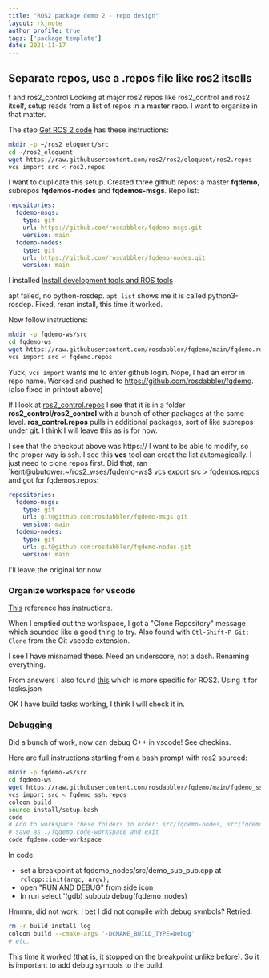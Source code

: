 ```yaml
---
title: "ROS2 package demo 2 - repo design"
layout: rkjnote
author_profile: true
tags: ['package template']
date: 2021-11-17
---
```

## Separate repos, use a .repos file like ros2 itsells
f and ros2_control
Looking at major ros2 repos like ros2_control and ros2 itself, setup reads from a list of repos in a master repo. I want to organize in that matter.

The step [Get ROS 2 code](https://docs.ros.org/en/eloquent/Installation/Linux-Development-Setup.html#get-ros-2-code) has these instructions:
```bash
mkdir -p ~/ros2_eloquent/src
cd ~/ros2_eloquent
wget https://raw.githubusercontent.com/ros2/ros2/eloquent/ros2.repos
vcs import src < ros2.repos
```
I want to duplicate this setup. Created three github repos: a master **fqdemo**, subrepos **fqdemos-nodes** and **fqdemos-msgs**. Repo list:

```yaml
repositories:
  fqdemo-msgs:
    type: git
    url: https://github.com/rosdabbler/fqdemo-msgs.git
    version: main
  fqdemo-nodes:
    type: git
    url: https://github.com/rosdabbler/fqdemo-nodes.git
    version: main
```

I installed [Install development tools and ROS tools](https://docs.ros.org/en/eloquent/Installation/Linux-Development-Setup.html#install-development-tools-and-ros-tools)

apt failed, no python-rosdep. `apt list` shows me it is called python3-rosdep. Fixed, reran install, this time it worked.

Now follow instructions:
```bash
mkdir -p fqdemo-ws/src
cd fqdemo-ws
wget https://raw.githubusercontent.com/rosdabbler/fqdemo/main/fqdemo.repos
vcs import src < fqdemo.repos
```
Yuck, `vcs import` wants me to enter github login. Nope, I had an error in repo name. Worked and pushed to https://github.com/rosdabbler/fqdemo. (also fixed in printout above)

If I look at [ros2_control.repos](ros2_control.repos) I see that it is in a folder **ros2_control/ros2_control** with a bunch of other packages at the same level. **ros_control.repos** pulls in additional packages, sort of like subrepos under git. I think I will leave this as is for now.

I see that the checkout above was https:// I want to be able to modify, so the proper way is ssh. I see this **vcs** tool can creat the list automagically. I just need to clone repos first. Did that, ran `kent@ubutower:~/ros2_wses/fqdemo-ws$ vcs export src > fqdemos.repos and got for fqdemos.repos:
```yaml
repositories:
  fqdemo-msgs:
    type: git
    url: git@github.com:rosdabbler/fqdemo-msgs.git
    version: main
  fqdemo-nodes:
    type: git
    url: git@github.com:rosdabbler/fqdemo-nodes.git
    version: main
```
I'll leave the original for now.

### Organize workspace for vscode
[This](https://github.com/RoboGnome/VS_Code_ROS) reference has instructions.

When I emptied out the workspace, I got a "Clone Repository" message which sounded like a good thing to try. Also found with `Ctl-Shift-P Git: Clone` from the Git vscode extension.

I see I have misnamed these. Need an underscore, not a dash. Renaming everything.

From answers I also found [this](https://www.allisonthackston.com/articles/vscode-docker-ros2.html) which is more specific for ROS2. Using it for tasks.json

OK I have build tasks working, I think I will check it in.

### Debugging

Did a bunch of work, now can debug C++ in vscode! See checkins.

Here are full instructions starting from a bash prompt with ros2 sourced:
```bash
mkdir -p fqdemo-ws/src
cd fqdemo-ws
wget https://raw.githubusercontent.com/rosdabbler/fqdemo/main/fqdemo_ssh.repos
vcs import src < fqdemo_ssh.repos
colcon build
source install/setup.bash
code
# Add to workspace these folders in order: src/fqdemo-nodes, src/fqdemo-msgs, ./
# save as ./fqdemo.code-workspace and exit
code fqdemo.code-workspace
```
In code:
- set a breakpoint at fqdemo_nodes/src/demo_sub_pub.cpp at `rclcpp::init(argc, argv);`
- open "RUN AND DEBUG" from side icon
- In run select '(gdb) subpub debug(fqdemo_nodes)

Hmmm, did not work. I bet I did not compile with debug symbols? Retried:
```bash
rm -r build install log
colcon build --cmake-args '-DCMAKE_BUILD_TYPE=Debug'
# etc.
```
This time it worked (that is, it stopped on the breakpoint unlike before). So it is important to add debug symbols to the build.
